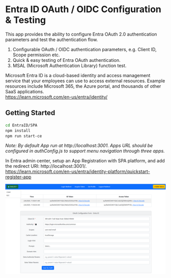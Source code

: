# Entra ID OAuth / OIDC Configuration & Testing

This app provides the ability to configure Entra OAuth 2.0 authentication parameters and test the authentication flow.

1. Configurable OAuth / OIDC authentication parameters, e.g. Client ID, Scope permission etc.
2. Quick & easy testing of Entra OAuth authentication.
3. MSAL (Microsoft Authentication Library) function test.

Microsoft Entra ID is a cloud-based identity and access management service that your employees can use to access external resources. Example resources include Microsoft 365, the Azure portal, and thousands of other SaaS applications.  
https://learn.microsoft.com/en-us/entra/identity/

## Getting Started

   ```bash
   cd EntraID/SPA
   npm install
   npm run start-ce
   ```

*Note: By default App run at http://localhost:3001. Apps URL should be configured in authConfig.js to support menu navigation through three apps.*

In Entra admin center, setup an App Registration with SPA platform, and add the redirect URI: http://localhost:3001/.  
https://learn.microsoft.com/en-us/entra/identity-platform/quickstart-register-app  

![Screenshot](../ReadmeFiles/EntraOauth.png)

